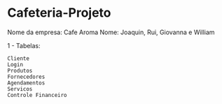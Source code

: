 # Cafeteria-Projeto

Nome da empresa: Cafe Aroma
Nome: Joaquin, Rui, Giovanna e William

1 - Tabelas:

    Cliente
    Login
    Produtos
    Fornecedores
    Agendamentos
    Servicos
    Controle Financeiro
